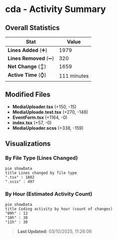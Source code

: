 # cda - Activity Summary 

## Overall Statistics

| Stat                   | Value                                                             |
| ---------------------- | ----------------------------------------------------------------- |
| **Lines Added** (➕)   | 1979                                          |
| **Lines Removed** (➖) | 320                                        |
| **Net Change** (↕)    | 1659                |
| **Active Time** (⌚)   | 111 minutes |


## Modified Files
- **MediaUploader.tsx** (+150, -15)
- **MediaUploade.test.tsx** (+270, -146)
- **EventForm.tsx** (+1164, -0)
- **index.tsx** (+57, -0)
- **MediaUploader.scss** (+338, -159)

## Visualizations

### By File Type (Lines Changed)

```mermaid
pie showData
title Lines changed by file type
".tsx" : 1802
".scss" : 497
```

### By Hour (Estimated Activity Count)

```mermaid
pie showData
title Coding activity by hour (count of changes)
"09h" : 12
"10h" : 38
"11h" : 30
```


> **Last Updated:** 03/10/2025, 11:26:06